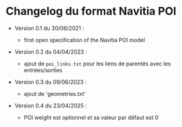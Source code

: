 # Changelog du format Navitia POI

* Version 0.1 du 30/06/2021 :
  * first open specification of the Navitia POI model

* Version 0.2 du 04/04/2023 :
  * ajout de `poi_links.txt` pour les liens de parentés avec les entrées/sorties

* Version 0.3 du 09/06/2023 :
  * ajout de 'geometries.txt'

* Version 0.4 du 23/04/2025 :
  * POI weight est optionnel et sa valeur par défaut est 0
